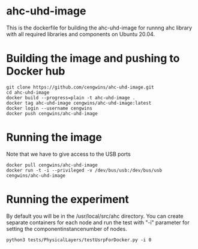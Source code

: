 # ahc-uhd-image
This is the dockerfile for building the ahc-uhd-image for runnng ahc library with all required libraries and components on Ubuntu 20.04.

# Building the image and pushing to Docker hub

```
git clone https://github.com/cengwins/ahc-uhd-image.git
cd ahc-uhd-image
docker build --progress=plain -t ahc-uhd-image . 
docker tag ahc-uhd-image cengwins/ahc-uhd-image:latest
docker login --username cengwins
docker push cengwins/ahc-uhd-image
```

# Running the image
Note that we have to give access to the USB ports 
```
docker pull cengwins/ahc-uhd-image
docker run -t -i --privileged -v /dev/bus/usb:/dev/bus/usb cengwins/ahc-uhd-image
```

# Running the experiment
By default you will be in the /usr/local/src/ahc directory. You can create separate containers for each node and run the test with "-i" parameter for setting the componentinstancenumber of nodes.
```
python3 tests/PhysicalLayers/testUsrpForDocker.py -i 0
